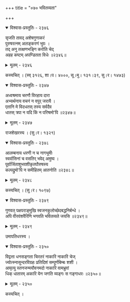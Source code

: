 +++
title = "०७० भवितव्यता"

+++



<details open><summary>विश्वास-प्रस्तुतिः - २३४६</summary>

सृजति तावद् अशेषगुणाकरं  
पुरुषरत्नम् अलङ्करणं भुवः ।  
तद् अनु तत्क्षणभङ्गि करोति चेद्  
अहह कष्टम् अपण्डितता विधेः ॥२३४६॥
</details>

<details><summary>मूलम् - २३४६</summary>

सृजति तावद् अशेषगुणाकरं  
पुरुषरत्नम् अलङ्करणं भुवः ।  
तद् अनु तत्क्षणभङ्गि करोति चेद्  
अहह कष्टम् अपण्डितता विधेः ॥२३४६॥
</details>


कस्यचित् । (स्व् ३१२६, शा।प। ४०००, सू।मु। १३१।३९, सु।र। १४७३)  



<details open><summary>विश्वास-प्रस्तुतिः - २३४७</summary>

अध्वश्रमाय चरणौ विरहाय दारा  
अभ्यर्थनाय वचनं न वपुर् जरायै ।  
एतानि मे विदधतस् तस्य सर्वदैव  
धातस् त्रपा न यदि किं न परिश्रमो’पि ॥२३४७॥
</details>

<details><summary>मूलम् - २३४७</summary>

अध्वश्रमाय चरणौ विरहाय दारा  
अभ्यर्थनाय वचनं न वपुर् जरायै ।  
एतानि मे विदधतस् तस्य सर्वदैव  
धातस् त्रपा न यदि किं न परिश्रमो’पि ॥२३४७॥
</details>


राजशेखरस्य । (सु।र। १३२१)  



<details open><summary>विश्वास-प्रस्तुतिः - २३४८</summary>

आलम्बनाय धरणी न च नागभूमीः  
स्वर्वासिनां च वसतिर् भवेद् अमुष्य ।  
पूर्वार्जिताशुभवशीकृतपौरुषस्य  
कल्पद्रुमो’पि न समीहितम् आतनोति ॥२३४८॥
</details>

<details><summary>मूलम् - २३४८</summary>

आलम्बनाय धरणी न च नागभूमीः  
स्वर्वासिनां च वसतिर् भवेद् अमुष्य ।  
पूर्वार्जिताशुभवशीकृतपौरुषस्य  
कल्पद्रुमो’पि न समीहितम् आतनोति ॥२३४८॥
</details>


कस्यचित् । (सु।र। १०९७)  



<details open><summary>विश्वास-प्रस्तुतिः - २३४९</summary>

गुणवत् पक्षपराङ्मुखि स्वजनकुलोच्छेदबद्धनिर्बन्धे ।  
अपि वीरवंशवैरिणि भगवति भवितव्यते जयसि ॥२३४९॥
</details>

<details><summary>मूलम् - २३४९</summary>

गुणवत् पक्षपराङ्मुखि स्वजनकुलोच्छेदबद्धनिर्बन्धे ।  
अपि वीरवंशवैरिणि भगवति भवितव्यते जयसि ॥२३४९॥
</details>


उमापतिधरस्य ।  



<details open><summary>विश्वास-प्रस्तुतिः - २३५०</summary>

विद्वत्ता धनसङ्गता चिरतरं नाकारि नाकारि चेज्  
ज्योत्स्नासुन्दरविग्रहः प्रतिदिशं सम्पूर्णबिम्बः शशी ।  
आमृत्यु स्तनजन्मयौवनमदो नाकारि वामभ्रुवां  
धिक् धातारम् अकारि येन जगति व्यङ्गः स गङ्गाधरः ॥२३५०॥
</details>

<details><summary>मूलम् - २३५०</summary>

विद्वत्ता धनसङ्गता चिरतरं नाकारि नाकारि चेज्  
ज्योत्स्नासुन्दरविग्रहः प्रतिदिशं सम्पूर्णबिम्बः शशी ।  
आमृत्यु स्तनजन्मयौवनमदो नाकारि वामभ्रुवां  
धिक् धातारम् अकारि येन जगति व्यङ्गः स गङ्गाधरः ॥२३५०॥
</details>


कस्यचित् ।   
